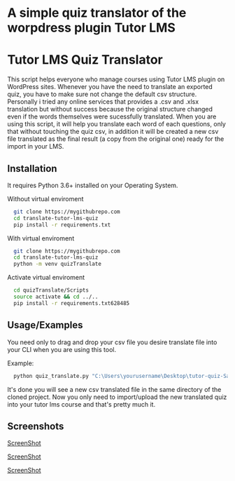 
A simple quiz translator of the worpdress plugin Tutor LMS
=======

# Tutor LMS Quiz Translator

This script helps everyone who manage courses using Tutor LMS plugin on WordPress sites.
Whenever you have the need to translate an exported quiz, you have to make sure not change the default csv structure. 
Personally i tried any online services that provides a .csv and .xlsx translation but without success because the original structure changed even if the words themselves were sucessfully translated.
When you are using this script, it will help you translate each word of each questions, only that without touching the quiz csv, in addition it will be created a new csv file translated as the final result (a copy from the original one) ready for the import in your LMS.


## Installation 

It requires Python 3.6+ installed on your Operating System.

Without virtual enviroment

```bash
  git clone https://mygithubrepo.com
  cd translate-tutor-lms-quiz
  pip install -r requirements.txt
```

With virtual enviroment

```bash
  git clone https://mygithubrepo.com
  cd translate-tutor-lms-quiz
  python -m venv quizTranslate
```   

Activate virtual enviroment

```bash
  cd quizTranslate/Scripts
  source activate && cd ../..
  pip install -r requirements.txt628485
```   
## Usage/Examples

You need only to drag and drop your csv file you desire translate file into your CLI when you are using this tool.

Example:

```bash
  python quiz_translate.py "C:\Users\yourusername\Desktop\tutor-quiz-Sample Quiz.csv"
```
It's done you will see a new csv translated file in the same directory of the cloned project.
Now you only need to import/upload the new translated quiz into your tutor lms course and that's pretty much it. 


## Screenshots

[ScreenShot]('https://raw.githubusercontent.com/francesco-fortini/tutor-lms-quiz-translator/master/screenshots/original-csv.png')

[ScreenShot]('https://raw.githubusercontent.com/francesco-fortini/tutor-lms-quiz-translator/master/screenshots/command-line-interface.png')

[ScreenShot]('https://raw.githubusercontent.com/francesco-fortini/tutor-lms-quiz-translator/master/screenshots/translated-csv.png')


